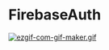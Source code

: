 # FirebaseAuth

[![ezgif-com-gif-maker.gif](https://i.postimg.cc/8z9VcPdV/ezgif-com-gif-maker.gif)](https://postimg.cc/68rP1K1H)
